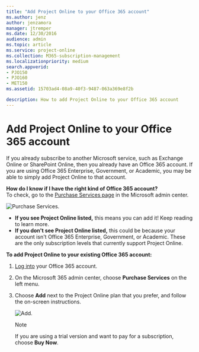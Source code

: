 ```yaml
---
title: "Add Project Online to your Office 365 account"
ms.author: jenz
author: jenzamora
manager: jtremper
ms.date: 12/30/2016
audience: admin
ms.topic: article
ms.service: project-online
ms.collection: M365-subscription-management
ms.localizationpriority: medium
search.appverid:
- PJO150
- PJO160
- MET150
ms.assetid: 15703ad4-08a9-40f3-9487-063a369e8f2b

description: How to add Project Online to your Office 365 account
---
```


# Add Project Online to your Office 365 account

  
If you already subscribe to another Microsoft service, such as Exchange Online or SharePoint Online, then you already have an Office 365 account. If you are using Office 365 Enterprise, Government, or Academic, you may be able to simply add Project Online to that account.
  

**How do I know if I have the right kind of Office 365 account?** <br/> To check, go to the [Purchase Services page](https://go.microsoft.com/fwlink/p/?LinkID=402340) in the Microsoft admin center.  <br/> 


![Purchase Services.](media/6a43626d-916a-4bb7-816f-633770ded933.jpg) 

- **If you see Project Online listed,** this means you can add it! Keep reading to learn more.
- **If you don't see Project Online listed,** this could be because your account isn't Office 365 Enterprise, Government, or Academic. These are the only subscription levels that currently support Project Online.
  
 
 **To add Project Online to your existing Office 365 account:**
  
1. [Log into](https://portal.office.com) your Office 365 account. 
    
2. On the Microsoft 365 admin center, choose **Purchase Services** on the left menu. 
    
3. Choose **Add** next to the Project Online plan that you prefer, and follow the on-screen instructions. 
    
    ![Add.](media/31f98738-ca32-4579-828d-8bdcbc2a953a.jpg)
  
    > [!NOTE]
    >  If you are using a trial version and want to pay for a subscription, choose **Buy Now**. 
  

